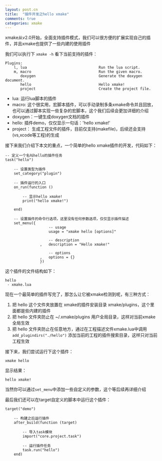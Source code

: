 ```yaml
---
layout: post.cn
title:  "插件开发之hello xmake"
comments: true
categories: xmake
---
```


xmake从v2.0开始，全面支持插件模式，我们可以很方便的扩展实现自己的插件，并且xmake也提供了一些内建的使用插件

我们可以执行下 `xmake -h` 看下当前支持的插件：

    Plugins: 
        l, lua                                 Run the lua script.
        m, macro                               Run the given macro.
           doxygen                             Generate the doxygen document.
           hello                               Hello xmake!
           project                             Create the project file.

* lua: 运行lua脚本的插件
* macro: 这个很实用，宏脚本插件，可以手动录制多条xmake命令并且回放，也可以通过脚本实现一些复杂的宏脚本，这个我们后续会更加详细的介绍
* doxygen：一键生成doxygen文档的插件
* hello: 插件demo，仅仅显示一句话：'hello xmake!'
* project： 生成工程文件的插件，目前仅支持(makefile)，后续还会支持(vs,xcode等工程)的生成



接下来我们介绍下本文的重点，一个简单的hello xmake插件的开发，代码如下：

    -- 定义一个名叫hello的插件任务
    task("hello")

        -- 设置类型为插件
        set_category("plugin")

        -- 插件运行的入口
        on_run(function ()

            -- 显示hello xmake!
            print("hello xmake!")

        end)

        -- 设置插件的命令行选项，这里没有任何参数选项，仅仅显示插件描述
        set_menu({
                        -- usage
                        usage = "xmake hello [options]"

                        -- description
                    ,   description = "Hello xmake!"

                        -- options
                    ,   options = {}
                    }) 

这个插件的文件结构如下：

    hello
     - xmake.lua


现在一个最简单的插件写完了，那怎么让它被xmake检测到呢，有三种方式：

1. 把 hello 这个文件夹放置在 xmake的插件安装目录 xmake/plugins，这个里面都是些内建的插件
2. 把 hello 文件夹防止在 ~/.xmake/plugins 用户全局目录，这样对当前xmake 全局生效
3. 把 hello 文件夹防止在任意地方，通过在工程描述文件xmake.lua中调用`add_plugindirs("./hello")` 添加当前的工程的插件搜索目录，这样只对当前工程生效

接下来，我们尝试运行下这个插件：

    xmake hello

显示结果：

    hello xmake!

当然你可以通过`set_menu`中添加一些自定义的参数，这个等后续再详细介绍

最后我们还可以在target自定义的脚本中运行这个插件：

    target("demo")
        
        -- 构建之后运行插件
        after_build(function (target)
      
            -- 导入task模块
            import("core.project.task")

            -- 运行插件任务
            task.run("hello")
        end)
